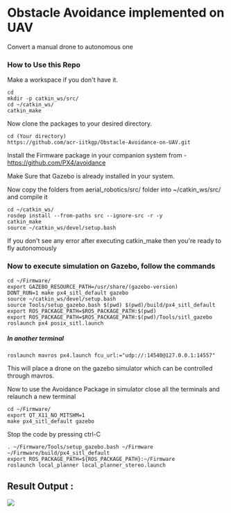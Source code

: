 # Obstacle Avoidance implemented on UAV

Convert a manual drone to autonomous one

### How to Use this Repo

Make a workspace if you don't have it.
```
cd
mkdir -p catkin_ws/src/
cd ~/catkin_ws/
catkin_make
```
Now clone the packages to your desired directory.
```
cd (Your directory)
https://github.com/acr-iitkgp/Obstacle-Avoidance-on-UAV.git
```

Install the Firmware package in your companion system from - https://github.com/PX4/avoidance
 
Make Sure that Gazebo is already installed in your system.

Now copy the folders from aerial_robotics/src/ folder into ~/catkin_ws/src/ and compile it

```
cd ~/catkin_ws/
rosdep install --from-paths src --ignore-src -r -y
catkin_make
source ~/catkin_ws/devel/setup.bash
```

If you don't see any error after executing catkin_make then you're ready to fly autonomously 

### Now to execute simulation on Gazebo, follow the commands

```
cd ~/Firmware/
export GAZEBO_RESOURCE_PATH=/usr/share/(gazebo-version)
DONT_RUN=1 make px4_sitl_default gazebo
source ~/catkin_ws/devel/setup.bash 
source Tools/setup_gazebo.bash $(pwd) $(pwd)/build/px4_sitl_default
export ROS_PACKAGE_PATH=$ROS_PACKAGE_PATH:$(pwd)
export ROS_PACKAGE_PATH=$ROS_PACKAGE_PATH:$(pwd)/Tools/sitl_gazebo
roslaunch px4 posix_sitl.launch
```

##### In another terminal 

```
roslaunch mavros px4.launch fcu_url:="udp://:14540@127.0.0.1:14557"
```

This will place a drone on the gazebo simulator which can be controlled through mavros.


Now to use the Avoidance Package in simulator close all the terminals and relaunch a new terminal

```
cd ~/Firmware/
export QT_X11_NO_MITSHM=1
make px4_sitl_default gazebo
```
Stop the code by pressing ctrl-C 
```
. ~/Firmware/Tools/setup_gazebo.bash ~/Firmware ~/Firmware/build/px4_sitl_default
export ROS_PACKAGE_PATH=${ROS_PACKAGE_PATH}:~/Firmware
roslaunch local_planner local_planner_stereo.launch
```

## Result Output : 
![](https://github.com/Shubham-Sahoo/Drone_from_Scratch/blob/kinetic/Local_planner_output.gif?raw=true)







